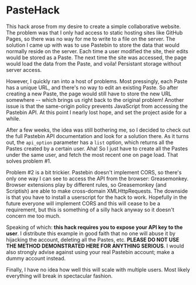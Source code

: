 PasteHack
=========

This hack arose from my desire to create a simple collaborative website. The problem was that I only had access to static hosting sites like GitHub Pages, so there was no way for me to write to a file on the server. The solution I came up with was to use Pastebin to store the data that would normally reside on the server. Each time a user modified the site, their edits would be stored as a Paste. The next time the site was accessed, the page would load the data from the Paste, and voila! Persistant storage without server access.

However, I quickly ran into a host of problems. Most pressingly, each Paste has a unique URL, and there's no way to edit an existing Paste. So after creating a new Paste, the page would still have to store the new URL somewhere -- which brings us right back to the original problem! Another issue is that the same-origin policy prevents JavaScript from accessing the Pastebin API. At this point I nearly lost hope, and set the project aside for a while.

After a few weeks, the idea was still bothering me, so I decided to check out the full Pastebin API documentation and look for a solution there. As it turns out, the `api_option` parameter has a `list` option, which returns all the Pastes created by a certain user. Aha! So I just have to create all the Pastes under the same user, and fetch the most recent one on page load. That solves problem #1.

Problem #2 is a bit trickier. Pastebin doesn't implement CORS, so there's only one way I can see to access the API from the browser: Greasemonkey. Browser extensions play by different rules, so Greasemonkey (and Scriptish) are able to make cross-domain XMLHttpRequests. The downside is that you have to install a userscript for the hack to work. Hopefully in the future everyone will implement CORS and this will cease to be a requirement, but this is something of a silly hack anyway so it doesn't concern me too much.

Speaking of which: **this hack requires you to expose your API key to the user**. I distribute this example in good faith that no one will abuse it by hijacking the account, deleting all the Pastes, etc. **PLEASE DO NOT USE THE METHOD DEMONSTRATED HERE FOR ANYTHING SERIOUS**. I would also strongly advise against using your real Pastebin account; make a dummy account instead.

Finally, I have no idea how well this will scale with multiple users. Most likely everything will break in spectacular fashion.
